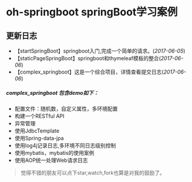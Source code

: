 # oh-springboot springBoot学习案例


## 更新日志

- 【startSpringBoot】springboot入门,完成一个简单的请求。(*2017-06-05*)
- 【staticPageSpringBoot】springboot和thymeleaf模板的整合(*2017-06-06*)
- 【complex_springboot】这是一个综合项目，详情查看提交日志(*2017-06-06*)


##### complex_springboot 包含demo如下：

- 配置文件：随机数，自定义属性，多环境配置
- 构建一个RESTful API
- 异常管理
- 使用JdbcTemplate
- 使用Spring-data-jpa
- 使用log4j记录日志,多环境不同日志级别控制
- 使用mybatis，mybatis的使用案例
- 使用AOP统一处理Web请求日志

> 觉得不错的朋友可以点下star,watch,fork也算是对我的鼓励了。
